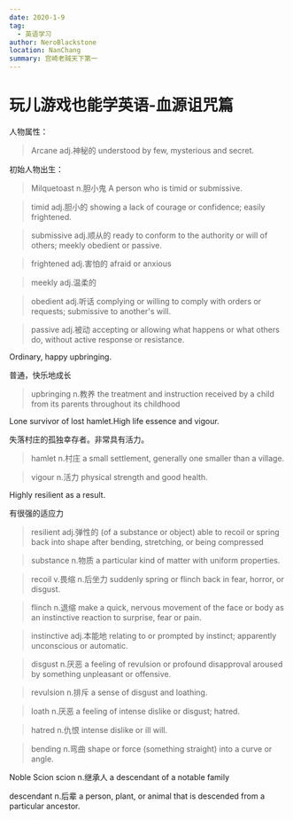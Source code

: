 ```yaml
---
date: 2020-1-9
tag: 
  - 英语学习
author: NeroBlackstone
location: NanChang
summary: 宫崎老贼天下第一
---
```


# 玩儿游戏也能学英语-血源诅咒篇

人物属性：

>Arcane adj.神秘的 understood by few, mysterious and secret.

初始人物出生：

>Milquetoast n.胆小鬼 A person who is timid or submissive.

>timid adj.胆小的 showing a lack of courage or confidence; easily frightened.

>submissive adj.顺从的 ready to conform to the authority or will of others; meekly obedient or passive.

>frightened adj.害怕的 afraid or anxious

>meekly adj.温柔的

>obedient adj.听话 complying or willing to comply with orders or requests; submissive to another's will.

>passive adj.被动 accepting or allowing what happens or what others do, without active response or resistance.

Ordinary, happy upbringing. 

普通，快乐地成长

>upbringing n.教养 the treatment and instruction received by a child from its parents throughout its childhood

Lone survivor of lost hamlet.High life essence and vigour.

失落村庄的孤独幸存者。非常具有活力。

>hamlet n.村庄 a small settlement, generally one smaller than a village.

>vigour n.活力 physical strength and good health.


Highly resilient as a result.

有很强的适应力

>resilient adj.弹性的 (of a substance or object) able to recoil or spring back into shape after bending, stretching, or being compressed

>substance n.物质 a particular kind of matter with uniform properties.

>recoil v.畏缩 n.后坐力 suddenly spring or flinch back in fear, horror, or disgust.

>flinch n.退缩 make a quick, nervous movement of the face or body as an instinctive reaction to surprise, fear or pain.

>instinctive adj.本能地 relating to or prompted by instinct; apparently unconscious or automatic.

>disgust n.厌恶 a feeling of revulsion or profound disapproval aroused by something unpleasant or offensive.

>revulsion n.排斥 a sense of disgust and loathing.

>loath n.厌恶 a feeling of intense dislike or disgust; hatred.

>hatred n.仇恨 intense dislike or ill will.

>bending n.弯曲 shape or force (something straight) into a curve or angle.

Noble Scion
scion n.继承人 a descendant of a notable family

descendant n.后辈 a person, plant, or animal that is descended from a particular ancestor.
